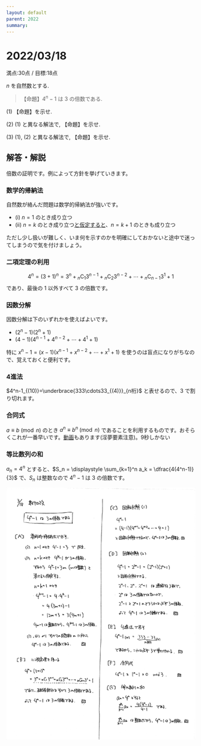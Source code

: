 ```yaml
---
layout: default
parent: 2022
summary: 
---
```


# 2022/03/18

満点:30点 / 目標:18点

$n$ を自然数とする.

>【命題】$4^n-1$ は $3$ の倍数である.

(1) 【命題】を示せ.

(2) (1) と異なる解法で, 【命題】を示せ.

(3) (1), (2) と異なる解法で, 【命題】を示せ.

## 解答・解説

倍数の証明です。例によって方針を挙げていきます。

### 数学的帰納法

自然数が絡んだ問題は数学的帰納法が強いです。

- (i) $n=1$ のとき成り立つ
- (ii) $n=k$ のとき成り立つ<u>と仮定すると</u>、$n=k+1$ のときも成り立つ

ただし少し扱いが難しく、いま何を示すのかを明確にしておかないと途中で迷ってしまうので気を付けましょう。

### 二項定理の利用

$$ 4^n = (3+1)^n = 3^n + {}_n\mathrm{C}_1 3^{n-1} + {}_n \mathrm{C}_2 3^{n-2} + \cdots + {}_n \mathrm{C}_{n-1} 3^1 + 1 $$ であり、最後の $1$ 以外すべて $3$ の倍数です。

### 因数分解

因数分解は下のいずれかを使えばよいです。

- $(2^n-1)(2^n+1)$
- $(4-1)(4^{n-1}+4^{n-2}+\cdots+4^1+1)$

特に $x^n-1 = (x-1)(x^{n-1}+x^{n-2}+\cdots+x^1+1)$ を使うのは盲点になりがちなので、覚えておくと便利です。

### 4進法

$4^n-1_{(10)}=\underbrace{333\cdots33_{(4)}}_{n桁}$ と表せるので、$3$ で割り切れます。 

### 合同式

$a \equiv b \pmod{n}$ のとき $a^n \equiv b^n \pmod{n}$ であることを利用するものです。おそらくこれが一番早いです。[動画](https://www.youtube.com/watch?v=x53989F_cqc)もあります(淫夢要素注意)。9秒しかない

### 等比数列の和

$a_n=4^n$ とすると、$S_n = \displaystyle \sum_{k=1}^n a_k = \dfrac{4(4^n-1)}{3}$ で、$S_n$ は整数なので $4^n-1$ は $3$ の倍数です。

![](img/mathterro_20220318.jpg)